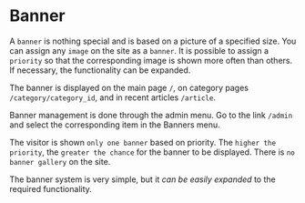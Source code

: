 # Banner

A `banner` is nothing special and is based on a picture of a specified size. You can assign any `image` on the site as a `banner`. It is possible to assign a `priority` so that the corresponding image is shown more often than others. If necessary, the functionality can be expanded.

The banner is displayed on the main page `/`, on category pages `/category/category_id`, and in recent articles `/article`.

Banner management is done through the admin menu. Go to the link `/admin` and select the corresponding item in the Banners menu.

The visitor is shown `only one banner` based on priority. The `higher the priority`, the `greater the chance` for the banner to be displayed. There is `no banner gallery` on the site.

The banner system is very simple, but it *can be easily expanded* to the required functionality.
